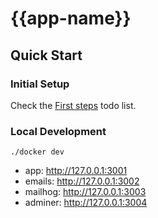 # {{app-name}}

## Quick Start

### Initial Setup

Check the [First steps](./first-steps.todo) todo list.

### Local Development
```
./docker dev
```
- app: http://127.0.0.1:3001
- emails: http://127.0.0.1:3002
- mailhog: http://127.0.0.1:3003
- adminer: http://127.0.0.1:3004
